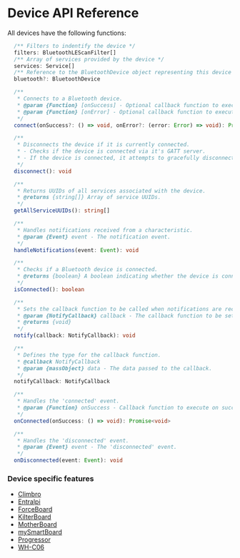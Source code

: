 # Device API Reference

All devices have the following functions:

```ts
  /** Filters to indentify the device */
  filters: BluetoothLEScanFilter[]
  /** Array of services provided by the device */
  services: Service[]
  /** Reference to the BluetoothDevice object representing this device */
  bluetooth?: BluetoothDevice

  /**
   * Connects to a Bluetooth device.
   * @param {Function} [onSuccess] - Optional callback function to execute on successful connection. Default logs success.
   * @param {Function} [onError] - Optional callback function to execute on error. Default logs the error.
   */
  connect(onSuccess?: () => void, onError?: (error: Error) => void): Promise<void>

  /**
   * Disconnects the device if it is currently connected.
   * - Checks if the device is connected via it's GATT server.
   * - If the device is connected, it attempts to gracefully disconnect.
   */
  disconnect(): void

  /**
   * Returns UUIDs of all services associated with the device.
   * @returns {string[]} Array of service UUIDs.
   */
  getAllServiceUUIDs(): string[]

  /**
   * Handles notifications received from a characteristic.
   * @param {Event} event - The notification event.
   */
  handleNotifications(event: Event): void

  /**
   * Checks if a Bluetooth device is connected.
   * @returns {boolean} A boolean indicating whether the device is connected.
   */
  isConnected(): boolean

  /**
   * Sets the callback function to be called when notifications are received.
   * @param {NotifyCallback} callback - The callback function to be set.
   * @returns {void}
   */
  notify(callback: NotifyCallback): void

  /**
   * Defines the type for the callback function.
   * @callback NotifyCallback
   * @param {massObject} data - The data passed to the callback.
   */
  notifyCallback: NotifyCallback

  /**
   * Handles the 'connected' event.
   * @param {Function} onSuccess - Callback function to execute on successful connection.
   */
  onConnected(onSuccess: () => void): Promise<void>

  /**
   * Handles the 'disconnected' event.
   * @param {Event} event - The 'disconnected' event.
   */
  onDisconnected(event: Event): void
```

### Device specific features

- [Climbro](/devices/climbro)
- [Entralpi](/devices/entralpi)
- [ForceBoard](/devices/forceboard)
- [KilterBoard](/devices/kilterboard)
- [MotherBoard](/devices/motherboard)
- [mySmartBoard](/devices/mysmartboard)
- [Progressor](/devices/progressor)
- [WH-C06](/devices/wh-c06)
